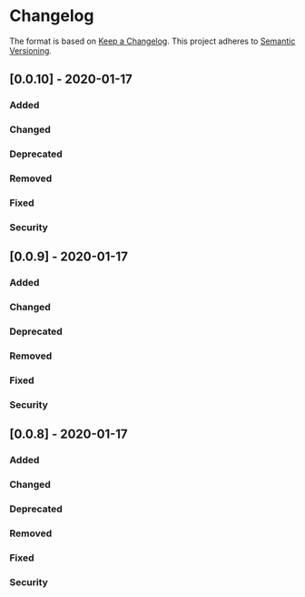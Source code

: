 # Changelog
The format is based on [Keep a Changelog](https://keepachangelog.com/en/1.0.0/).
This project adheres to [Semantic Versioning](https://semver.org/spec/v2.0.0.html).

## [0.0.10] - 2020-01-17

### Added

### Changed

### Deprecated

### Removed

### Fixed

### Security

## [0.0.9] - 2020-01-17

### Added

### Changed

### Deprecated

### Removed

### Fixed

### Security

## [0.0.8] - 2020-01-17

### Added

### Changed

### Deprecated

### Removed

### Fixed

### Security
